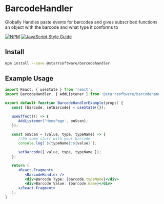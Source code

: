 # BarcodeHandler

Globally Handles paste events for barcodes and gives subscribed functions an object with the barcode and what type it conforms to

[![NPM](https://img.shields.io/npm/v/@starrsoftware/barcodehandler.svg)](https://www.npmjs.com/package/@starrsoftware/barcodehandler) [![JavaScript Style Guide](https://img.shields.io/badge/code_style-standard-brightgreen.svg)](https://standardjs.com)

## Install

```bash
npm install --save @starrsoftware/barcodehandler
```

## Example Usage

```jsx
import React, { useState } from 'react';
import BarcodeHandler, { AddListener } from '@starrsoftware/barcodehandler';

export default function BarcodeHandlerExample(props) {
   const [barcode, setBarcode] = useState({});

   useEffect(() => {
      AddListener('HomePage', onScan);
   });

   const onScan = (value, type, typeName) => {
      //Do some stuff with your barcode
      console.log(`${typeName}:${value}`);

      setBarcode({ value, type, typeName });
   };

   return (
      <React.Fragment>
         <BarcodeHandler />
         <div>Barcode Type: {barcode.typeName}</div>
         <div>Barcode Value: {barcode.name}</div>
      </React.Fragment>
   );
}
```
